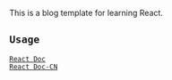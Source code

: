 This is a blog template for learning React.  
## `Usage`
[`React Doc`](https://react.dev/)  
[`React Doc-CN`](https://react.docschina.org/)  